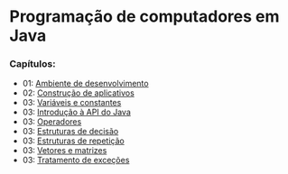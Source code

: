 # Programação de computadores em Java

### Capítulos:
* 01: [Ambiente de desenvolvimento](https://github.com/felipeaugustox/programacao-de-computadores-em-java/tree/master/capitulo2)
* 02: [Construção de aplicativos](https://github.com/felipeaugustox/programacao-de-computadores-em-java/tree/master/capitulo3)
* 03: [Variáveis e constantes](https://github.com/felipeaugustox/programacao-de-computadores-em-java/tree/master/capitulo4)
* 03: [Introdução à API do Java](https://github.com/felipeaugustox/programacao-de-computadores-em-java/tree/master/capitulo5)
* 03: [Operadores](https://github.com/felipeaugustox/programacao-de-computadores-em-java/tree/master/capitulo6)
* 03: [Estruturas de decisão](https://github.com/felipeaugustox/programacao-de-computadores-em-java/tree/master/capitulo7)
* 03: [Estruturas de repetição](https://github.com/felipeaugustox/programacao-de-computadores-em-java/tree/master/capitulo8)
* 03: [Vetores e matrizes](https://github.com/felipeaugustox/programacao-de-computadores-em-java/tree/master/capitulo9)
* 03: [Tratamento de exceções](https://github.com/felipeaugustox/programacao-de-computadores-em-java/tree/master/capitulo10)
